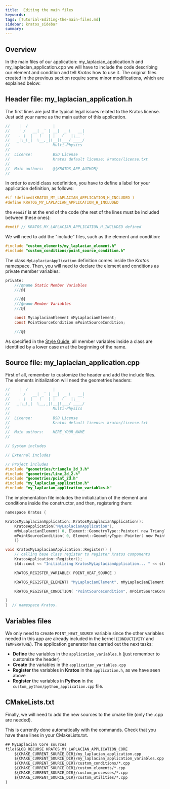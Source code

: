```yaml
---
title:  Editing the main files
keywords: 
tags: [Tutorial-Editing-the-main-files.md]
sidebar: kratos_sidebar
summary: 
---
```


## Overview

In the main files of our application: my_laplacian_application.h and my_laplacian_application.cpp we will have to include the code describing our element and condition and tell _Kratos_ how to use it. The original files created in the previous section require some minor modifications, which are explained below: 

## Header file: my_laplacian_application.h

The first lines are just the typical legal issues related to the Kratos license. Just add your name as the main author of this application.

~~~c
//    |  /           |
//    ' /   __| _` | __|  _ \   __|
//    . \  |   (   | |   (   |\__ `
//   _|\_\_|  \__,_|\__|\___/ ____/
//                   Multi-Physics
//
//  License:		 BSD License
//					 Kratos default license: kratos/license.txt
//
//  Main authors:    @{KRATOS_APP_AUTHOR}
//
~~~

In order to avoid class redefinition, you have to define a label for your application definition, as follows: 

~~~c
#if !defined(KRATOS_MY_LAPLACIAN_APPLICATION_H_INCLUDED )
#define KRATOS_MY_LAPLACIAN_APPLICATION_H_INCLUDED
~~~

the `#endif` is at the end of the code (the rest of the lines must be included between these ones): 

~~~c
#endif // KRATOS_MY_LAPLACIAN_APPLICATION_H_INCLUDED defined
~~~

We will need to add the "include" files, such as the element and condition:

~~~c
#include "custom_elements/my_laplacian_element.h"
#include "custom_conditions/point_source_condition.h"
~~~

The class `MyLaplacianApplication` definition comes inside the _Kratos_ namespace. Then, you will need to declare the element and conditions as private member variables:

~~~c
private:
    ///@name Static Member Variables
    ///@{

    ///@}
    ///@name Member Variables
    ///@{

    const MyLaplacianElement mMyLaplacianElement;
    const PointSourceCondition mPointSourceCondition;

    ///@}
~~~

As specified in the [Style Guide](pages/Style-Guide#class-members), all member variables inside a class are identified by a lower case _m_ at the beginning of the name.

## Source file: my_laplacian_application.cpp 

First of all, remember to customize the header and add the include files. The elements initialization will need the geometries headers:

~~~c
//    |  /           |
//    ' /   __| _` | __|  _ \   __|
//    . \  |   (   | |   (   |\__ `
//   _|\_\_|  \__,_|\__|\___/ ____/
//                   Multi-Physics
//
//  License:		 BSD License
//					 Kratos default license: kratos/license.txt
//
//  Main authors:    HERE_YOUR_NAME
//

// System includes

// External includes

// Project includes
#include "geometries/triangle_2d_3.h"
#include "geometries/line_2d_2.h"
#include "geometries/point_2d.h"
#include "my_laplacian_application.h"
#include "my_laplacian_application_variables.h"
~~~

The implementation file includes the initialization of the element and conditions inside the constructor, and then, registering them:

~~~c
namespace Kratos {

KratosMyLaplacianApplication::KratosMyLaplacianApplication():
    KratosApplication("MyLaplacianApplication"),
    mMyLaplacianElement( 0, Element::GeometryType::Pointer( new Triangle2D3<Node<3>>( Element::GeometryType::PointsArrayType (3) ) ) ),
    mPointSourceCondition( 0, Element::GeometryType::Pointer( new Point2D  <Node<3>>( Element::GeometryType::PointsArrayType (1) ) ) )
    {}

void KratosMyLaplacianApplication::Register() {
    // calling base class register to register Kratos components
    KratosApplication::Register();
    std::cout << "Initializing KratosMyLaplacianApplication... " << std::endl;

    KRATOS_REGISTER_VARIABLE( POINT_HEAT_SOURCE )

    KRATOS_REGISTER_ELEMENT( "MyLaplacianElement", mMyLaplacianElement )

    KRATOS_REGISTER_CONDITION( "PointSourceCondition", mPointSourceCondition )

}
}  // namespace Kratos.
~~~

## Variables files
We only need to create `POINT_HEAT_SOURCE` variable since the other variables needed in this app are already included in the kernel  (`CONDUCTIVITY` and `TEMPERATURE`). The application generator has carried out the next tasks:

* **Define** the variables in the `application_variables.h` (just remember to customize the header)
* **Create** the variables in the `application_variables.cpp`
* **Register** the variables in **Kratos** in the `application.h`, as we have seen above
* **Register** the variables in **Python** in the `custom_python/python_application.cpp` file.


## CMakeLists.txt

Finally, we will need to add the new sources to the cmake file (only the .cpp are needed).


This is currently done automatically with the commands. Check that you have these lines in your CMakeLists.txt. 

~~~txt
## MyLaplacian Core sources
file(GLOB_RECURSE KRATOS_MY_LAPLACIAN_APPLICATION_CORE
    ${CMAKE_CURRENT_SOURCE_DIR}/my_laplacian_application.cpp
    ${CMAKE_CURRENT_SOURCE_DIR}/my_laplacian_application_variables.cpp
    ${CMAKE_CURRENT_SOURCE_DIR}/custom_conditions/*.cpp
    ${CMAKE_CURRENT_SOURCE_DIR}/custom_elements/*.cpp
    ${CMAKE_CURRENT_SOURCE_DIR}/custom_processes/*.cpp
    ${CMAKE_CURRENT_SOURCE_DIR}/custom_utilities/*.cpp
)
~~~

